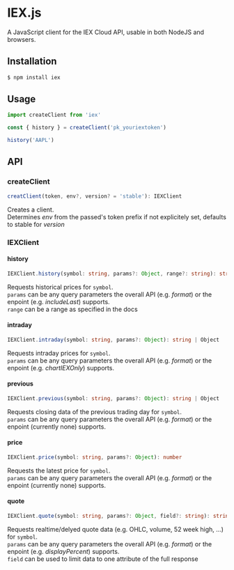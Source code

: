 # IEX.js

A JavaScript client for the IEX Cloud API, usable in both NodeJS and browsers.

## Installation

```sh
$ npm install iex
```

## Usage

```js
import createClient from 'iex'

const { history } = createClient('pk_youriextoken')

history('AAPL')
```

## API

### createClient
```ts
creatClient(token, env?, version? = 'stable'): IEXClient
```
Creates a client.<br>
Determines *env* from the passed's token prefix if not explicitely set, defaults to stable for *version*

### IEXClient

#### history
```ts
IEXClient.history(symbol: string, params?: Object, range?: string): string | Object
```
Requests historical prices for `symbol`.<br>
`params` can be any query parameters the overall API (e.g. *format*) or the enpoint (e.g. *includeLast*) supports.<br>
`range` can be a range as specified in the docs

#### intraday
```ts
IEXClient.intraday(symbol: string, params?: Object): string | Object
```
Requests intraday prices for `symbol`.<br>
`params` can be any query parameters the overall API (e.g. *format*) or the enpoint (e.g. *chartIEXOnly*) supports.

#### previous
```ts
IEXClient.previous(symbol: string, params?: Object): string | Object
```
Requests closing data of the previous trading day for `symbol`.<br>
`params` can be any query parameters the overall API (e.g. *format*) or the enpoint (currently none) supports.<br>

#### price
```ts
IEXClient.price(symbol: string, params?: Object): number
```
Requests the latest price for `symbol`.<br>
`params` can be any query parameters the overall API (e.g. *format*) or the enpoint (currently none) supports.<br>

#### quote
```ts
IEXClient.quote(symbol: string, params?: Object, field?: string): string | Object
```
Requests realtime/delyed quote data (e.g. OHLC, volume, 52 week high, ...) for `symbol`.<br>
`params` can be any query parameters the overall API (e.g. *format*) or the enpoint (e.g. *displayPercent*) supports.<br>
`field` can be used to limit data to one attribute of the full response
